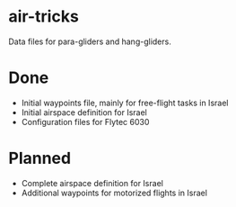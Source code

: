 # air-tricks
Data files for para-gliders and hang-gliders.

# Done
* Initial waypoints file, mainly for free-flight tasks in Israel
* Initial airspace definition for Israel
* Configuration files for Flytec 6030

# Planned
* Complete airspace definition for Israel
* Additional waypoints for motorized flights in Israel

